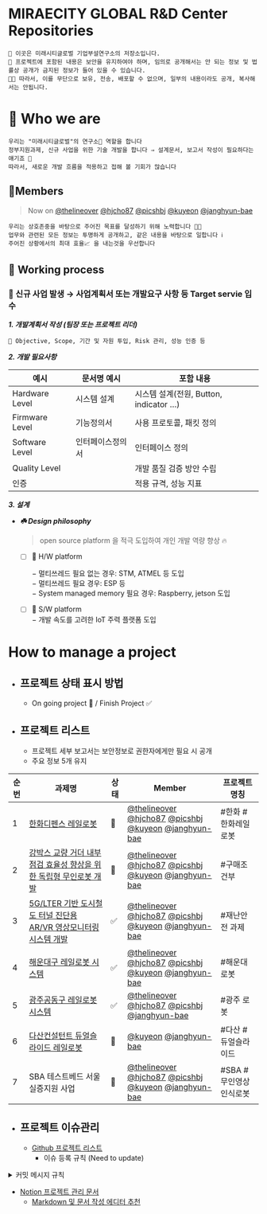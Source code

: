 # MIRAECITY GLOBAL R&D Center Repositories

```text
📌 이곳은 미래시티글로벌 기업부설연구소의 저장소입니다.
🔐 프로젝트에 포함된 내용은 보안을 유지하여야 하며, 임의로 공개해서는 안 되는 정보 및 법률상 공개가 금지된 정보가 들어 있을 수 있습니다.
🙏🏼 따라서, 이를 무단으로 보유, 전송, 배포할 수 없으며, 일부의 내용이라도 공개, 복사해서는 안됩니다.
```

# 🧬 Who we are
```text
우리는 "미래시티글로벌"의 연구소📡 역할을 합니다
정부지원과제, 신규 사업을 위한 기술 개발을 합니다 ⇒ 설계문서, 보고서 작성이 필요하다는 얘기죠 🧠
따라서, 새로운 개발 흐름을 적용하고 접해 볼 기회가 많습니다 
```
## 📍Members
> Now on
> [@thelineover](https://github.com/thelineover) [@hjcho87](https://github.com/hjcho87) [@picshbj](https://github.com/picshbj) [@kuyeon](https://github.com/kuyeon) [@janghyun-bae](https://github.com/janghyun-bae)
```text
우리는 상호존중을 바탕으로 주어진 목표를 달성하기 위해 노력합니다 👍🏻
업무와 관련된 모든 정보는 투명하게 공개하고, 같은 내용을 바탕으로 일합니다 ℹ
주어진 상황에서의 최대 효율📈 을 내는것을 우선합니다
```

## 🦾 Working process

### 🌟 신규 사업 발생 → 사업계획서 또는 개발요구 사항 등 Target servie 입수

  ***1. 개발계획서 작성 (팀장 또는 프로젝트 리더)***   
    
    📄 Objective, Scope, 기간 및 자원 투입, Risk 관리, 성능 인증 등
   
  ***2. 개발 필요사항***

|     **예시**     | **문서명 예시**   |          **포함 내용**               |
| --------------- | -------------- | ---------------------------------- |
|  Hardware Level | 시스템 설계       | 시스템 설계(전원, Button, indicator …) |
|  Firmware Level | 기능정의서        | 사용 프로토콜, 패킷 정의                 |
|  Software Level | 인터페이스정의서    | 인터페이스 정의                        |
|  Quality Level  |                 | 개발 품질 검증 방안 수립                |
|  인증            |                 | 적용 규격, 성능 지표                   |

  ***3. 설계***
  - ***☘️ Design philosophy***
    > open source platform 을 적극 도입하여 개인 개발 역량 향상 🔥  
      
      - [ ] 🤖 H/W platform   
      
        − 멀티쓰레드 필요 없는 경우: STM, ATMEL 등 도입   
        − 멀티쓰레드 필요 경우: ESP 등   
        − System managed memory 필요 경우: Raspberry, jetson 도입
        
      - [ ] 🍦 S/W platform   
        − 개발 속도를 고려한 IoT 주력 플랫폼 도입

# How to manage a project

- ## 프로젝트 상태 표시 방법
   - On going project 🚀 / Finish Project ✅

- ## 프로젝트 리스트
   - 프로젝트 세부 보고서는 보안정보로 권한자에게만 필요 시 공개
   - 주요 정보 5개 유지

| **순번** | **과제명**                                                                                             | **상태** | **Member**              | **프로젝트 명칭**  |
| ------ | --------------------------------------------------------------------------------------------------- | ------ | ----------------------- | ------------ |
| 1 | [한화디펜스 레일로봇](https://github.com/miraecityDev/railrobot_v3) | 🚀 | [@thelineover](https://github.com/thelineover) [@hjcho87](https://github.com/hjcho87) [@picshbj](https://github.com/picshbj) [@kuyeon](https://github.com/kuyeon) [@janghyun-bae](https://github.com/janghyun-bae) | \#한화 #한화레일로봇 |
| 2 | [강박스 교량 거더 내부점검 효율성 향상을 위한 독립형 무인로봇 개발](https://github.com/miraecityDev/Standalone_Unmanned_robot) | 🚀 | [@thelineover](https://github.com/thelineover) [@hjcho87](https://github.com/hjcho87) [@picshbj](https://github.com/picshbj) [@kuyeon](https://github.com/kuyeon) [@janghyun-bae](https://github.com/janghyun-bae) | \#구매조건부 |
| 3 | [5G/LTER 기반 도시철도 터널 진단용 AR/VR 영상모니터링 시스템 개발](https://github.com/miraecityDev/disaster_safety_robot) | ✅ | [@thelineover](https://github.com/thelineover) [@hjcho87](https://github.com/hjcho87) [@picshbj](https://github.com/picshbj) [@kuyeon](https://github.com/kuyeon) [@janghyun-bae](https://github.com/janghyun-bae) | \#재난안전 과제 |
| 4 | [해운대구 레일로봇 시스템](https://github.com/miraecityDev/mr_tr440) | ✅ | [@thelineover](https://github.com/thelineover) [@hjcho87](https://github.com/hjcho87) [@picshbj](https://github.com/picshbj) [@kuyeon](https://github.com/kuyeon) [@janghyun-bae](https://github.com/janghyun-bae) | \#해운대 로봇 |
| 5 | [광주공동구 레일로봇 시스템](https://github.com/miraecityDev/railrobot) | ✅ | [@thelineover](https://github.com/thelineover) [@hjcho87](https://github.com/hjcho87) [@picshbj](https://github.com/picshbj) [@janghyun-bae](https://github.com/janghyun-bae) | \#광주 로봇      |
| 6 | [다산컨설턴트 듀얼슬라이드 레일로봇](https://github.com/miraecityDev/Dual-Slide) | 🚀 | [@kuyeon](https://github.com/kuyeon) [@janghyun-bae](https://github.com/janghyun-bae) | \#다산 #듀얼슬라이드 |
| 7 | SBA 테스트베드 서울 실증지원 사업  | 🚀 | [@thelineover](https://github.com/thelineover) [@hjcho87](https://github.com/hjcho87) [@picshbj](https://github.com/picshbj) [@kuyeon](https://github.com/kuyeon) [@janghyun-bae](https://github.com/janghyun-bae) | \#SBA #무인영상인식로봇 |

- ## 프로젝트 이슈관리
  - [Github 프로젝트 리스트](https://github.com/orgs/miraecityDev/projects)  
    - 이슈 등록 규칙 (Need to update)

<details>
    <summary>커밋 메시지 규칙</summary>

```python
# <타입>: <제목>

##### 제목은 최대 50 글자까지만 입력 ############## -> |


# 본문은 위에 작성
######## 본문은 한 줄에 최대 72 글자까지만 입력 ########################### -> |

# 꼬릿말은 아래에 작성: ex) #이슈 번호

# --- COMMIT END ---
# <타입> 리스트
#   Feat    : 기능 (새로운 기능)
#   Fix     : 버그 (버그 수정)
#   Refactor: 리팩토링
#   Style   : 스타일 (코드 형식, 세미콜론 추가: 비즈니스 로직에 변경 없음)
#   Docs    : 문서 (문서 추가, 수정, 삭제)
#   Test    : 테스트 (테스트 코드 추가, 수정, 삭제: 비즈니스 로직에 변경 없음)
#   chore   : 기타 변경사항 (빌드 스크립트 수정 등)
# ------------------
#     제목 첫 글자를 대문자로
#     제목은 명령문으로
#     제목 끝에 마침표(.) 금지
#     제목과 본문을 한 줄 띄워 분리하기
#     본문은 "어떻게" 보다 "무엇을", "왜"를 설명한다.
#     본문에 여러줄의 메시지를 작성할 땐 "-"로 구분
# ------------------
```
</details>

      
  - [Notion 프로젝트 관리 문서](https://www.notion.so/miraecity/87d865365bd3453c88275d4188c11988)
    - [Markdown 및 문서 작성 에디터 추천](https://www.craft.do)

